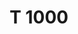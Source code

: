 ---
title: 'T 1000'
'description': 'lorem ipsulm bakbkedkjehehdkehdekhdhek'
'image': 'node.jpeg'

links:
  - title: 'AliExpress Antenna'
    url: 'https://aliexpress.com'
  - title: 'Amazon Option'
    url: 'https://amazon.com'
  - title: 'Google Docs'
    url: 'https://docs.google.com'
  - title: 'AliExpress Antenna'
    url: 'https://aliexpress.com'
  - title: 'Amazon Option'
    url: 'https://amazon.com'
  - title: 'Google Docs'
    url: 'https://docs.google.com'
  - title: 'AliExpress Antenna'
    url: 'https://aliexpress.com'
  - title: 'Amazon Option'
    url: 'https://amazon.com'
  - title: 'Google Docs'
    url: 'https://docs.google.com'
---